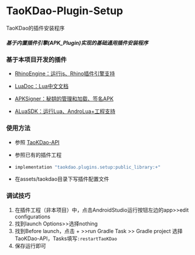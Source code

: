 # TaoKDao-Plugin-Setup

TaoKDao的插件安装程序

##### 基于内置插件引擎(APK_Plugin)实现的基础通用插件安装程序

### 基于本项目开发的插件

- [RhinoEngine：运行js、Rhino插件引擎支持](https://github.com/TIIEHenry/TaoKDao-APK_Plugin-RhinoEngine)

- [LuaDoc：Lua中文文档](https://github.com/TIIEHenry/TaoKDao-APK_Plugin-LuaDoc)

- [APKSigner：秘钥的管理和加载、签名APK](https://github.com/TIIEHenry/TaoKDao-APK_Plugin-APKSigner)

- [ALuaSDK：运行Lua、AndroLua+工程支持](https://github.com/TIIEHenry/TaoKDao-APK_Plugin-ALuaSDK)

### 使用方法

- 参照 [TaoKDao-API](https://github.com/TIIEHenry/TaoKDao-API)


- 参照已有的插件工程


- ```groovy
  implementation "taokdao.plugins.setup:public_library:+"
  ```


- 在assets/taokdao目录下写插件配置文件

### 调试技巧

1. 在插件工程（非本项目）中，点击AndroidStudio运行按钮左边的app>>edit configurations
2. 找到launch Options>>选择nothing
3. 找到Before launch，点击 + >>run Gradle Task >> Gradle project 选择TaoKDao-API，Tasks填写```:restartTaoKDao```
4. 保存运行即可